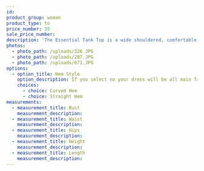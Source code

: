 ```yaml
---
id:
product_group: woman
product_type: to
price_number: 35
sale_price_number:
description: 'The Essential Tank Top is a wide shouldered, comfortable fit top.'
photos:
  - photo_path: /uploads/326.JPG
  - photo_path: /uploads/287.JPG
  - photo_path: /uploads/671.JPG
options:
  - option_title: Hem Style
    option_description: If you select no your dress will be all main fabric
    choices:
      - choice: Curved Hem
      - choice: Straight Hem
measurements:
  - measurement_title: Bust
    measurement_description:
  - measurement_title: Waist
    measurement_description:
  - measurement_title: Hips
    measurement_description:
  - measurement_title: Height
    measurement_description:
  - measurement_title: Length
    measurement_description:
---
```

